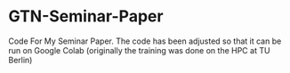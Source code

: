 # GTN-Seminar-Paper
Code For My Seminar Paper. The code has been adjusted so that it can be run on Google Colab (originally the training was done on the HPC at TU Berlin)
